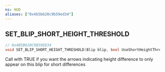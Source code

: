 ```yaml
---
ns: HUD
aliases: ["0x4b5b620c9b59ed34"]
---
```

## SET_BLIP_SHORT_HEIGHT_THRESHOLD

```c
// 0x4B5B620C9B59ED34
void SET_BLIP_SHORT_HEIGHT_THRESHOLD(Blip blip, bool UseShortHeightThreshold);
```

Call with TRUE if you want the arrows indicating height difference to only appear on this blip for short differences

